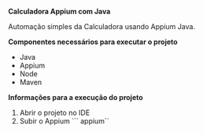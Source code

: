 **Calculadora Appium com Java**

  Automação simples da Calculadora usando Appium Java.
  
**__Componentes necessários para executar o projeto__**

  - Java
  - Appium
  - Node
  - Maven
  
**Informações para a execução do projeto**

  1. Abrir o projeto no IDE
  2. Subir o Appium
    ``` appium``